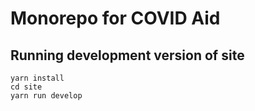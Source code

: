 # Monorepo for COVID Aid

## Running development version of site

```
yarn install
cd site
yarn run develop
```